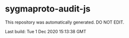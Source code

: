 # sygmaproto-audit-js
This repository was automatically generated. DO NOT EDIT. 

Last build: Tue  1 Dec 2020 15:13:38 GMT
